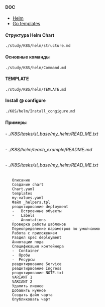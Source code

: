 #### DOC
* [Helm](https://helm.sh/)
* [Go templates](https://pkg.go.dev/text/template)
#### Структура Helm Chart 
```
./study/K8S/helm/structure.md
```                        
#### Основные команды
```
./study/K8S/helm/Command.md
```
#### TEMPLATE
```
./study/K8S/helm/TEMLATE.md
```
#### Install @ configure
```
./K8S/helm/Install_congigure.md
```
#### Примеры 
###### - ./K8S/tasks/sl_base/my_helm/READ_ME.txt
###### - ./K8S/helm/teach_example/README.md
###### ###############################################
###### - ./K8S/tasks/sl_base/my_helm/READ_ME.txt
```
   Описание
   Создание chart
   Chart.yaml
   templates
   my-values.yaml
   Файл _helpers.tpl
   реадктирвоание deployment
   -   Встроенные объекты
   -   Labels
   -   Annotations
   Проверка работы шаблонов
   Переопределение параметров по умолчанию
   Работа с приложением
   Раздел spec deployment
   Аннотации пода
   Спецификация контейнера
   -  Container
   -  Пробы
   -  Ресурсы
   реадктирвоание Service
   реадктирвоание Ingress
   реадктирвоание NOTE.txt
   VARIANT 1
   VARIANT 2
   Удалить лишнее
   Добавить нужное
   Создать файл чарта
   Опубликовать чарт
```
